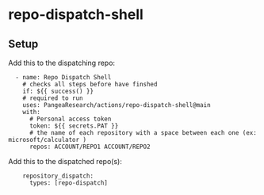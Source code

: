 # repo-dispatch-shell

## Setup

Add this to the dispatching repo: 

      - name: Repo Dispatch Shell
        # checks all steps before have finshed
        if: ${{ success() }}
        # required to run
        uses: PangeaResearch/actions/repo-dispatch-shell@main
        with:
          # Personal access token
          token: ${{ secrets.PAT }}
          # the name of each repository with a space between each one (ex: microsoft/calculator )
          repos: ACCOUNT/REPO1 ACCOUNT/REPO2
          
          
Add this to the dispatched repo(s):

        repository_dispatch:
          types: [repo-dispatch]

